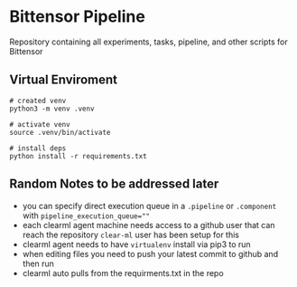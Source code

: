 # Bittensor Pipeline
Repository containing all experiments, tasks, pipeline, and other scripts for Bittensor

## Virtual Enviroment
```
# created venv 
python3 -m venv .venv 

# activate venv 
source .venv/bin/activate 

# install deps
python install -r requirements.txt
```

## Random Notes to be addressed later 
- you can specify direct execution queue in a `.pipeline` or `.component` with `pipeline_execution_queue=""`
- each clearml agent machine needs access to a github user that can reach the repository `clear-ml` user has been setup for this 
- clearml agent needs to have `virtualenv` install via pip3 to run 
- when editing files you need to push your latest commit to github and then run 
- clearml auto pulls from the requirments.txt in the repo
